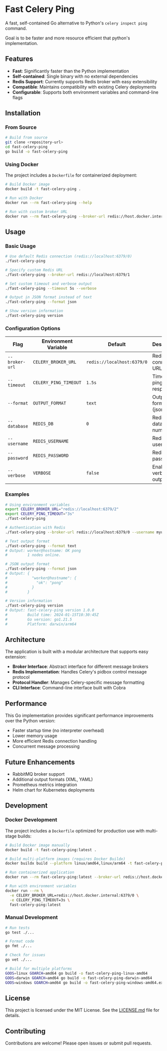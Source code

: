 # Fast Celery Ping

A fast, self-contained Go alternative to Python's `celery inspect ping` command.

Goal is to be faster and more resource efficient that python's implementation.

## Features

- **Fast**: Significantly faster than the Python implementation
- **Self-contained**: Single binary with no external dependencies
- **Redis Support**: Currently supports Redis broker with easy extensibility
- **Compatible**: Maintains compatibility with existing Celery deployments
- **Configurable**: Supports both environment variables and command-line flags

## Installation

### From Source

```bash
# Build from source
git clone <repository-url>
cd fast-celery-ping
go build -o fast-celery-ping
```

### Using Docker

The project includes a `Dockerfile` for containerized deployment:

```bash
# Build Docker image
docker build -t fast-celery-ping .

# Run with Docker
docker run --rm fast-celery-ping --help

# Run with custom broker URL
docker run --rm fast-celery-ping --broker-url redis://host.docker.internal:6379/0
```

## Usage

### Basic Usage

```bash
# Use default Redis connection (redis://localhost:6379/0)
./fast-celery-ping

# Specify custom Redis URL
./fast-celery-ping --broker-url redis://localhost:6379/1

# Set custom timeout and verbose output
./fast-celery-ping --timeout 5s --verbose

# Output in JSON format instead of text
./fast-celery-ping --format json

# Show version information
./fast-celery-ping version
```

### Configuration Options

| Flag | Environment Variable | Default | Description |
|------|---------------------|---------|-------------|
| `--broker-url` | `CELERY_BROKER_URL` | `redis://localhost:6379/0` | Redis connection URL |
| `--timeout` | `CELERY_PING_TIMEOUT` | `1.5s` | Timeout for ping responses |
| `--format` | `OUTPUT_FORMAT` | `text` | Output format (json/text) |
| `--database` | `REDIS_DB` | `0` | Redis database number |
| `--username` | `REDIS_USERNAME` | | Redis username |
| `--password` | `REDIS_PASSWORD` | | Redis password |
| `--verbose` | `VERBOSE` | `false` | Enable verbose output |

### Examples

```bash
# Using environment variables
export CELERY_BROKER_URL="redis://localhost:6379/2"
export CELERY_PING_TIMEOUT="3s"
./fast-celery-ping

# Authentication with Redis
./fast-celery-ping --broker-url redis://localhost:6379/0 --username myuser --password mypass

# Text output format
./fast-celery-ping --format text
# Output: worker@hostname: OK pong
#         1 nodes online.

# JSON output format
./fast-celery-ping --format json
# Output: {
#           "worker@hostname": {
#             "ok": "pong"
#           }
#         }

# Version information
./fast-celery-ping version
# Output: fast-celery-ping version 1.0.0
#         Build time: 2024-01-15T10:30:45Z
#         Go version: go1.21.5
#         Platform: darwin/arm64
```

## Architecture

The application is built with a modular architecture that supports easy extension:

- **Broker Interface**: Abstract interface for different message brokers
- **Redis Implementation**: Handles Celery's pidbox control message protocol
- **Protocol Handler**: Manages Celery-specific message formatting
- **CLI Interface**: Command-line interface built with Cobra

## Performance

This Go implementation provides significant performance improvements over the Python version:

- Faster startup time (no interpreter overhead)
- Lower memory usage
- More efficient Redis connection handling
- Concurrent message processing

## Future Enhancements

- RabbitMQ broker support
- Additional output formats (XML, YAML)
- Prometheus metrics integration
- Helm chart for Kubernetes deployments

## Development

### Docker Development

The project includes a `Dockerfile` optimized for production use with multi-stage builds:

```bash
# Build Docker image manually
docker build -t fast-celery-ping:latest .

# Build multi-platform images (requires Docker Buildx)
docker buildx build --platform linux/amd64,linux/arm64 -t fast-celery-ping:latest .

# Run containerized application
docker run --rm fast-celery-ping:latest --broker-url redis://host.docker.internal:6379/0

# Run with environment variables
docker run --rm \
  -e CELERY_BROKER_URL=redis://host.docker.internal:6379/0 \
  -e CELERY_PING_TIMEOUT=3s \
  fast-celery-ping:latest
```

### Manual Development

```bash
# Run tests
go test ./...

# Format code
go fmt ./...

# Check for issues
go vet ./...

# Build for multiple platforms
GOOS=linux GOARCH=amd64 go build -o fast-celery-ping-linux-amd64
GOOS=darwin GOARCH=amd64 go build -o fast-celery-ping-darwin-amd64
GOOS=windows GOARCH=amd64 go build -o fast-celery-ping-windows-amd64.exe
```

## License

This project is licensed under the MIT License. See the [LICENSE.md](LICENSE.md) file for details.

## Contributing

Contributions are welcome! Please open issues or submit pull requests.
